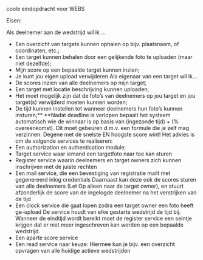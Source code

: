 coole eindopdracht voor WEBS

Eisen:

Als deelnemer aan de wedstrijd wil ik ...
- Een overzicht van targets kunnen ophalen op bijv. plaatsnaam, of coordinaten, etc.;
- Een target kunnen behalen door een gelijkende foto te uploaden (maar niet dezelfde);
- Mijn score op een bepaalde target kunnen inzien;
- Je kunt jou eigen upload verwijderen
Als eigenaar van een target wil ik…
- De scores inzien van alle deelnemers op mijn target;
- Een target met locatie beschrijving kunnen uploaden;
- Het moet mogelijk zijn dat de foto’s van deelnemers op jou target en jou target(s)
verwijderd moeten kunnen worden;
- De tijd kunnen instellen tot wanneer deelnemers hun foto’s kunnen insturen;**
**Nadat deadline is verlopen bepaalt het systeem automatisch wie de winnaar is op basis van
(ingezonde tijd) + (% overeenkomst). Dit moet gebeuren d.m.v. een formule die je zelf mag
verzinnen. Degene met de snelste EN hoogste score wint!
Het advies is om de volgende services te realiseren:
- Een authorization en authentication module;
- Target service waar iemand een targetfoto naar toe kan sturen
- Register service waarin deelnemers en target owners zich kunnen inschrijven met de
juiste rechten
- Een mail service, die een bevestiging van registratie mailt met gegenereerd inlog
credentials
Daarnaast kan deze ook de scores sturen van alle deelnemers (Let Op alleen naar de
target owner), en stuurt afzonderlijk de score van de ingelogde deelnemer na het
verstrijken van de tijd
- Een clock service die gaat lopen zodra een target owner een foto heeft ge-upload
De service houdt van elke gestarte wedstrijd de tijd bij. Wanneer de eindtijd wordt
bereikt moet de register service een seintje krijgen dat er niet meer ingeschreven kan
worden op een bepaalde wedstrijd.
- Een aparte score service
- Een read service naar keuze: Hiermee kun je bijv. een overzicht opvragen van alle
huidige actieve wedstrijden 
